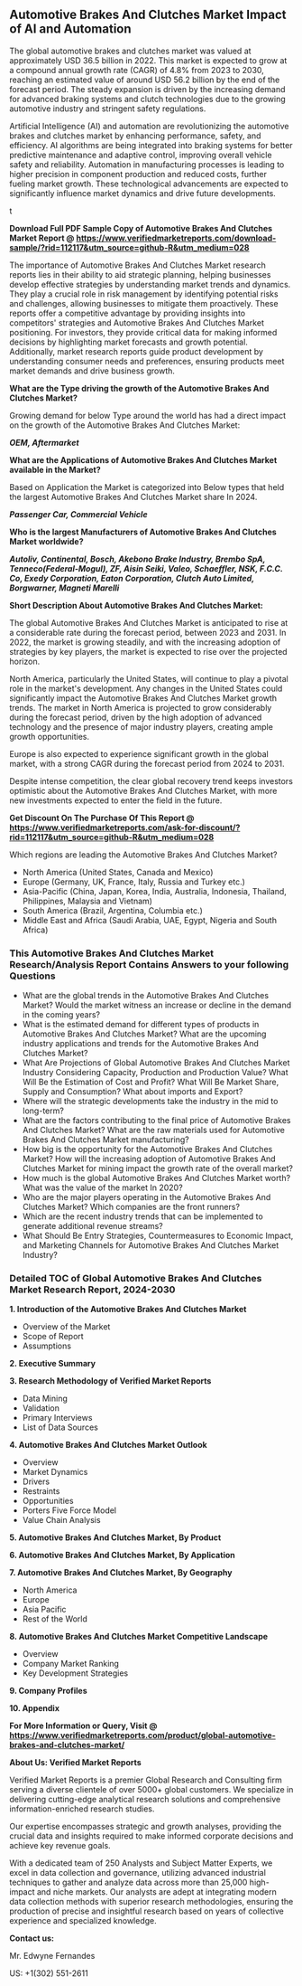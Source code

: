 <h2>Automotive Brakes And Clutches Market Impact of AI and Automation</h2><p>The global automotive brakes and clutches market was valued at approximately USD 36.5 billion in 2022. This market is expected to grow at a compound annual growth rate (CAGR) of 4.8% from 2023 to 2030, reaching an estimated value of around USD 56.2 billion by the end of the forecast period. The steady expansion is driven by the increasing demand for advanced braking systems and clutch technologies due to the growing automotive industry and stringent safety regulations.</p><p>Artificial Intelligence (AI) and automation are revolutionizing the automotive brakes and clutches market by enhancing performance, safety, and efficiency. AI algorithms are being integrated into braking systems for better predictive maintenance and adaptive control, improving overall vehicle safety and reliability. Automation in manufacturing processes is leading to higher precision in component production and reduced costs, further fueling market growth. These technological advancements are expected to significantly influence market dynamics and drive future developments.</p>t</p><p id="" class=""><strong>Download Full PDF Sample Copy of Automotive Brakes And Clutches Market Report @ <a href="https://www.verifiedmarketreports.com/download-sample/?rid=112117&utm_source=github-R&utm_medium=028" target="_blank">https://www.verifiedmarketreports.com/download-sample/?rid=112117&utm_source=github-R&utm_medium=028</a></strong></p><p>The importance of&nbsp;Automotive Brakes And Clutches Market research reports lies in their ability to aid strategic planning, helping businesses develop effective strategies by understanding market trends and dynamics. They play a crucial role in risk management by identifying potential risks and challenges, allowing businesses to mitigate them proactively. These reports offer a competitive advantage by providing insights into competitors' strategies and Automotive Brakes And Clutches Market positioning. For investors, they provide critical data for making informed decisions by highlighting market forecasts and growth potential. Additionally, market research reports guide product development by understanding consumer needs and preferences, ensuring products meet market demands and drive business growth.</p><p><strong>What are the&nbsp;Type driving the growth of the Automotive Brakes And Clutches Market?</strong></p><p id="" class="">Growing demand for below Type around the world has had a direct impact on the growth of the Automotive Brakes And Clutches Market:</p><em><strong>OEM, Aftermarket</strong></em></p><strong>What are the&nbsp;Applications&nbsp;of Automotive Brakes And Clutches Market available in the Market?</strong></p><p id="" class="">Based on Application the Market is categorized into Below types that held the largest Automotive Brakes And Clutches Market share In 2024.</p><em><strong>Passenger Car, Commercial Vehicle</strong></em></p><strong>Who is the largest Manufacturers of Automotive Brakes And Clutches Market worldwide?</strong></p><p><em><strong>Autoliv, Continental, Bosch, Akebono Brake Industry, Brembo SpA, Tenneco(Federal-Mogul), ZF, Aisin Seiki, Valeo, Schaeffler, NSK, F.C.C. Co, Exedy Corporation, Eaton Corporation, Clutch Auto Limited, Borgwarner, Magneti Marelli</strong></em></p><p id="" class=""><strong>Short Description About Automotive Brakes And Clutches Market:</strong></p><p>The global Automotive Brakes And Clutches Market is anticipated to rise at a considerable rate during the forecast period, between 2023 and 2031. In 2022, the market is growing steadily, and with the increasing adoption of strategies by key players, the market is expected to rise over the projected horizon.</p><p>North America, particularly the United States, will continue to play a pivotal role in the market's development. Any changes in the United States could significantly impact the Automotive Brakes And Clutches Market growth trends. The market in North America is projected to grow considerably during the forecast period, driven by the high adoption of advanced technology and the presence of major industry players, creating ample growth opportunities.</p><p>Europe is also expected to experience significant growth in the global market, with a strong CAGR during the forecast period from 2024 to 2031.</p><p>Despite intense competition, the clear global recovery trend keeps investors optimistic about the Automotive Brakes And Clutches Market, with more new investments expected to enter the field in the future.</p><p id="" class=""><strong>Get Discount On The Purchase Of This Report @ <a href="https://www.verifiedmarketreports.com/ask-for-discount/?rid=112117&utm_source=github-R&utm_medium=028" target="_blank">https://www.verifiedmarketreports.com/ask-for-discount/?rid=112117&utm_source=github-R&utm_medium=028</a></strong></p>Which regions are leading the Automotive Brakes And Clutches Market?</p><ul><li>North America (United States, Canada and Mexico)</li><li>Europe (Germany, UK, France, Italy, Russia and Turkey etc.)</li><li>Asia-Pacific (China, Japan, Korea, India, Australia, Indonesia, Thailand, Philippines, Malaysia and Vietnam)</li><li>South America (Brazil, Argentina, Columbia etc.)</li><li>Middle East and Africa (Saudi Arabia, UAE, Egypt, Nigeria and South Africa)</li></ul><h3 id="" class="">This Automotive Brakes And Clutches Market Research/Analysis Report Contains Answers to your following Questions</h3><ul><li>What are the global trends in the Automotive Brakes And Clutches Market? Would the market witness an increase or decline in the demand in the coming years?</li><li>What is the estimated demand for different types of products in Automotive Brakes And Clutches Market? What are the upcoming industry applications and trends for the Automotive Brakes And Clutches Market?</li><li>What Are Projections of Global Automotive Brakes And Clutches Market Industry Considering Capacity, Production and Production Value? What Will Be the Estimation of Cost and Profit? What Will Be Market Share, Supply and Consumption? What about imports and Export?</li><li>Where will the strategic developments take the industry in the mid to long-term?</li><li>What are the factors contributing to the final price of Automotive Brakes And Clutches Market? What are the raw materials used for Automotive Brakes And Clutches Market manufacturing?</li><li>How big is the opportunity for the Automotive Brakes And Clutches Market? How will the increasing adoption of Automotive Brakes And Clutches Market for mining impact the growth rate of the overall market?</li><li>How much is the global Automotive Brakes And Clutches Market worth? What was the value of the market In 2020?</li><li>Who are the major players operating in the Automotive Brakes And Clutches Market? Which companies are the front runners?</li><li>Which are the recent industry trends that can be implemented to generate additional revenue streams?</li><li>What Should Be Entry Strategies, Countermeasures to Economic Impact, and Marketing Channels for Automotive Brakes And Clutches Market Industry?</li></ul><h3 id="" class="">Detailed TOC of Global Automotive Brakes And Clutches Market Research Report, 2024-2030</h3><p id="" class=""><strong>1. Introduction of the Automotive Brakes And Clutches Market</strong></p><ul><li>Overview of the Market</li><li>Scope of Report</li><li>Assumptions</li></ul><p id="" class=""><strong>2. Executive Summary</strong></p><p id="" class=""><strong>3. Research Methodology of Verified Market Reports</strong></p><ul><li>Data Mining</li><li>Validation</li><li>Primary Interviews</li><li>List of Data Sources</li></ul><p id="" class=""><strong>4. Automotive Brakes And Clutches Market Outlook</strong></p><ul><li>Overview</li><li>Market Dynamics</li><li>Drivers</li><li>Restraints</li><li>Opportunities</li><li>Porters Five Force Model</li><li>Value Chain Analysis</li></ul><p id="" class=""><strong>5. Automotive Brakes And Clutches Market, By Product</strong></p><p id="" class=""><strong>6. Automotive Brakes And Clutches Market, By Application</strong></p><p id="" class=""><strong>7. Automotive Brakes And Clutches Market, By Geography</strong></p><ul><li>North America</li><li>Europe</li><li>Asia Pacific</li><li>Rest of the World</li></ul><p id="" class=""><strong>8. Automotive Brakes And Clutches Market Competitive Landscape</strong></p><ul><li>Overview</li><li>Company Market Ranking</li><li>Key Development Strategies</li></ul><p id="" class=""><strong>9. Company Profiles</strong></p><p id="" class=""><strong>10. Appendix</strong></p><p id="" class=""><strong>For More Information or Query, Visit @ <a href="https://www.verifiedmarketreports.com/product/global-automotive-brakes-and-clutches-market/" target="_blank">https://www.verifiedmarketreports.com/product/global-automotive-brakes-and-clutches-market/</a></strong></p><p id="" class=""><strong>About Us: Verified Market Reports</strong></p><p id="" class="">Verified Market Reports is a premier Global Research and Consulting firm serving a diverse clientele of over 5000+ global customers. We specialize in delivering cutting-edge analytical research solutions and comprehensive information-enriched research studies.</p><p id="" class="">Our expertise encompasses strategic and growth analyses, providing the crucial data and insights required to make informed corporate decisions and achieve key revenue goals.</p><p id="" class="">With a dedicated team of 250 Analysts and Subject Matter Experts, we excel in data collection and governance, utilizing advanced industrial techniques to gather and analyze data across more than 25,000 high-impact and niche markets. Our analysts are adept at integrating modern data collection methods with superior research methodologies, ensuring the production of precise and insightful research based on years of collective experience and specialized knowledge.</p><p id="" class=""><strong>Contact us:</strong></p><p id="" class="">Mr. Edwyne Fernandes</p><p id="" class="">US: +1(302) 551-2611</p>